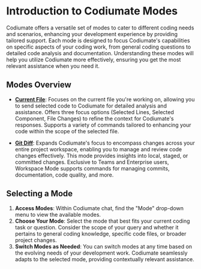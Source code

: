 # Introduction to Codiumate Modes

Codiumate offers a versatile set of modes to cater to different coding needs and scenarios, enhancing your development experience by providing tailored support. Each mode is designed to focus Codiumate's capabilities on specific aspects of your coding work, from general coding questions to detailed code analysis and documentation. Understanding these modes will help you utilize Codiumate more effectively, ensuring you get the most relevant assistance when you need it.

## Modes Overview

- [**Current File**](./current-file.md): Focuses on the current file you're working on, allowing you to send selected code to Codiumate for detailed analysis and assistance. Offers three focus options (Selected Lines, Selected Component, File Changes) to refine the context for Codiumate's responses. Supports a variety of commands tailored to enhancing your code within the scope of the selected file.

- [**Git Diff**](./git-diff.md): Expands Codiumate's focus to encompass changes across your entire project workspace, enabling you to manage and review code changes effectively. This mode provides insights into local, staged, or committed changes. Exclusive to Teams and Enterprise users, Workspace Mode supports commands for managing commits, documentation, code quality, and more.

## Selecting a Mode

1. **Access Modes**: Within Codiumate chat, find the "Mode" drop-down menu to view the available modes.
2. **Choose Your Mode**: Select the mode that best fits your current coding task or question. Consider the scope of your query and whether it pertains to general coding knowledge, specific code files, or broader project changes.
3. **Switch Modes as Needed**: You can switch modes at any time based on the evolving needs of your development work. Codiumate seamlessly adapts to the selected mode, providing contextually relevant assistance.